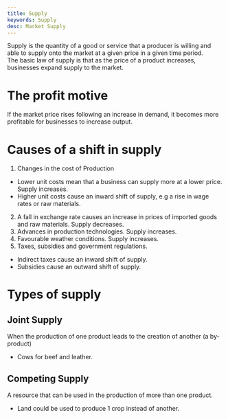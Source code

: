```yaml
---
title: Supply
keywords: Supply
desc: Market Supply
---
```

Supply is the quantity of a good or service that a producer is willing and able to supply onto the market at a given price in a given time period.  
The basic law of supply is that as the price of a product increases, businesses expand supply to the market.

# The profit motive #
If the market price rises following an increase in demand, it becomes more profitable for businesses to increase output.

# Causes of a shift in supply #
1. Changes in the cost of Production
  - Lower unit costs mean that a business can supply more at a lower price. Supply increases.
  - Higher unit costs cause an inward shift of supply, e.g a rise in wage rates or raw materials.
2. A fall in exchange rate causes an increase in prices of imported goods and raw materials. Supply decreases.
3. Advances in production technologies. Supply increases.
4. Favourable weather conditions. Supply increases.
5. Taxes, subsidies and government regulations.
  - Indirect taxes cause an inward shift of supply.
  - Subsidies cause an outward shift of supply.

# Types of supply #

## Joint Supply ##
When the production of one product leads to the creation of another (a by-product)
- Cows for beef and leather.

## Competing Supply ##
A resource that can be used in the production of more than one product.
- Land could be used to produce 1 crop instead of another.
